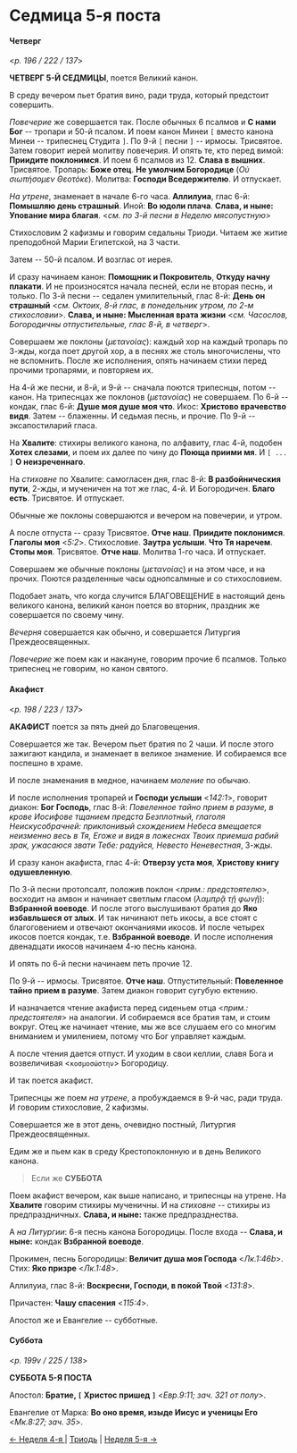 
# Седмица 5-я поста

#### Четверг

<*p. 196 / 222 / 137*>

**ЧЕТВЕРГ 5-Й СЕДМИЦЫ**, поется Великий канон. 

В среду вечером пьет братия вино, ради труда, который предстоит совершить. 

*Повечерие* же совершается так. После обычных 6 псалмов и **С нами Бог** -- тропари 
и 50-й псалом. И поем канон Минеи `[` вместо канона Минеи -- трипеснец Студита `]`. 
По 9-й `[` песни `]` -- ирмосы. Трисвятое. Затем говорит иерей молитву повечерия. 
И опять те, кто перед вимой: **Приидите поклонимся**. И поем 6 псалмов из 12. 
**Слава в вышних**. Трисвятое. Тропарь: **Боже отец**. **Не умолчим Богородице**
(*Οὐ σιωπήσομεν Θεοτόκε*). Молитва: **Господи Вседержителю**. И отпускает.  

*На утрене*, знаменает в начале 6-го часа. 
**Аллилуиа**, глас 6-й: **Помышляю день страшный**. Иной: **Во юдоли плача**. 
**Слава, и ныне: Упование мира благая**. <*см. по 3-й песни в Неделю мясопустную*>

Стихословим 2 кафизмы и говорим седальны Триоди. Читаем же житие преподобной Марии Египетской, 
на 3 части. 

Затем -- 50-й псалом. И возглас от иерея. 

И сразу начинаем канон: **Помощник и Покровитель**, **Откуду начну плакати**. 
И не произносятся начала песней, если не вторая песнь, и только. 
По 3-й песни -- седален умилительный, глас 8-й: **День он страшный** 
<*см. Октоих, 8-й глас, в понедельник утром, по 2-м стихословии*>. 
**Слава, и ныне: Мысленная врата жизни** <*см. Часослов, Богородичны отпустительные, глас 8-й, в четверг*>.

Совершаем же поклоны (*μετανοίας*): каждый хор на каждый тропарь по 3-жды, когда поет другой хор, 
а в песнях же столь многочислены, что не вспомнить. 
После же исполнения, опять начинаем стихи перед прочими тропарями, и повторяем их. 

На 4-й же песни, и 8-й, и 9-й -- сначала поются трипеснцы, потом -- канон. На трипеснцах же 
поклонов (*μετανοίας*) не совершаем.
По 6-й -- кондак, глас 6-й: **Душе моя душе моя что**. Икос: **Христово врачевство видя**. 
Затем -- блаженны. 
И седьмая песнь, и прочие. 
По 9-й -- эксапостиларий гласа. 

На **Хвалите**: стихиры великого канона, по алфавиту, глас 4-й, подобен **Хотех слезами**, 
и поем их далее по чину до **Поюща приими мя**. И `[ ... ]` **О неизреченнаго**. 

На *стиховне* по Хвалите: самогласен дня, глас 8-й: **В разбойническия пути**, 2-жды, 
и мученичен на тот же глас, 4-й. И Богородичен. **Благо есть**. Трисвятое. И отпускает. 

Обычные же поклоны совершаются и вечером на повечерии, и утром. 

А после отпуста -- сразу Трисвятое. **Отче наш**. **Приидите поклонимся**. 
**Глаголы моя** <*5:2*>. Стихословие. **Заутра услыши**. **Что Тя наречем**. 
**Стопы моя**. Трисвятое. **Отче наш**. Молитва 1-го часа. И отпускает. 

Совершаем же обычные поклоны (*μετανοίας*) и на этом часе, и на прочих. Поются разделенные 
часы однопсалмные и со стихословием. 

Подобает знать, что когда случится БЛАГОВЕЩЕНИЕ в настоящий день великого канона, великий 
канон поется во вторник, праздник же совершается по своему чину. 

*Вечерня* совершается как обычно, и совершается Литургия Преждеосвященных. 

*Повечерие* же поем как и накануне, говорим прочие 6 псалмов. Только трипеснец не говорим, 
но канон святого.

#### Акафист

<*p. 198 / 223 / 137*>

**АКАФИСТ** поется за пять дней до Благовещения.

Совершается же так. Вечером пьет братия по 2 чаши. И после этого зажигают кандила, 
и знаменает в великое знамение. И собираемся все поспешно в храме. 

И после знаменания в медное, начинаем *моление* по обычаю.

И после исполнения тропарей и **Господи услыши** <*142:1*>, говорит диакон: 
**Бог Господь**, глас 8-й: *Повеленное тайно прием в разуме, в крове Иосифове тщанием 
предста Безплотный, глаголя Неискусобрачней: приклонивый схождением Небеса вмещается 
неизменно весь в Тя, Егоже и видя в ложеснах Твоих приемша рабий зрак, ужасаюся звати 
Тебе: радуйся, Невесто Неневестная*, 3-жды.

И сразу канон акафиста, глас 4-й: **Отверзу уста моя**, **Христову книгу одушевленную**. 

По 3-й песни протопсалт, положив поклон <*прим.: предстоятелю*>, восходит на амвон и начинает 
светлым гласом (*λαμπρᾷ τῇ φωνῇ*): **Взбранной воеводе**. И после этого выслушивают братия до 
**Яко избавльшеся от злых**. И так ничинают петь икосы, а все стоят с благоговением 
и отвечают окончаниями икосов. И после четырех икосов поется кондак, т.е. **Взбранной воеводе**. 
И после исполнения двенадцати икосов начинаем 4-ю песнь канона. 

И опять по 6-й песни начинаем петь прочие 12. 

По 9-й -- ирмосы. Трисвятое. **Отче наш**. Отпустительный: **Повеленное тайно прием в разуме**. 
Затем диакон говорит сугубую ектению. 

И назначается чтение акафиста перед сиденьем отца <*прим.: предстоятеля*> на аналогии. 
И собираемся все братия там, и стоим вокруг. Отец же начинает чтение, мы же все слушаем его 
со многим вниманием и умилением, потому что Бог управляет каждым.

А после чтения дается отпуст. И уходим в свои келлии, славя Бога и возвеличивая 
<`κοσμοσώστην`> Богородицу. 

И так поется акафист.

Трипеснцы же поем *на утрене*, а пробуждаемся в 9-й час, ради труда. 
И говорим стихословие, 2 кафизмы. 

Совершается же в этот день, очевидно постный, Литургия Преждеосвященных. 

Едим же и пьем как в среду Крестопоклонную и в день Великого канона.

> Если же **СУББОТА** 

Поем акафист вечером, как выше написано, и трипеснцы на утрене. 
На **Хвалите** говорим стихиры мученичны. И на *стиховне* -- стихиры из предпраздничных. 
**Слава, и ныне:** также предпразднества.
  
А *на Литургии*: 6-я песнь канона Богородицы. 
После входа -- **Слава, и ныне:** кондак **Взбранной воеводе**. 

Прокимен, песнь Богородицы: **Величит душа моя Господа** <*Лк.1:46b*>. 
Стих: **Яко призре** <*Лк.1:48*>. 

Аллилуиа, глас 8-й: **Воскресни, Господи, в покой Твой** <*131:8*>.

Причастен: **Чашу спасения** <*115:4*>. 

Апостол же и Евангелие -- субботные.

#### Суббота

<*p. 199v / 225 / 138*>

**СУББОТА 5-Я ПОСТА**

Апостол: **Братие, `[` Христос пришед `]`** <*Евр.9:11; зач. 321 от полу*>.

Евангелие от Марка: **Во оно время, изыде Иисус и ученицы Его** <*Мк.8:27; зач. 35*>.

[← Неделя 4-я ](A_14_MES_sunday4.md) | [Триодь](README.md#5-я-седмица) | [Неделя 5-я →](A_16_MES_sunday5.md)
